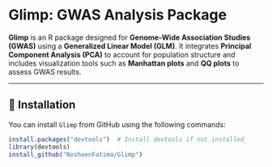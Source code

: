 # Glimp: GWAS Analysis Package

**Glimp** is an R package designed for **Genome-Wide Association Studies (GWAS)** using a **Generalized Linear Model (GLM)**. It integrates **Principal Component Analysis (PCA)** to account for population structure and includes visualization tools such as **Manhattan plots** and **QQ plots** to assess GWAS results.

---

## 📌 **Installation**
You can install `Glimp` from GitHub using the following commands:

```r
install.packages("devtools")  # Install devtools if not installed
library(devtools)
install_github("NosheenFatima/Glimp")
